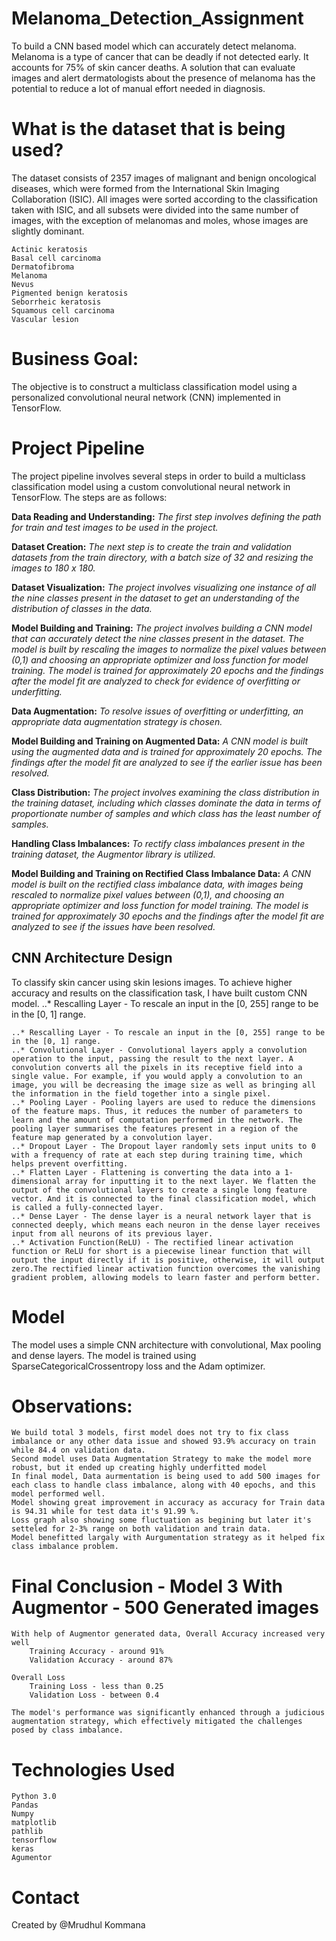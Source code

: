 # Melanoma_Detection_Assignment
To build a CNN based model which can accurately detect melanoma. Melanoma is a type of cancer that can be deadly if not detected early. It accounts for 75% of skin cancer deaths. A solution that can evaluate images and alert dermatologists about the presence of melanoma has the potential to reduce a lot of manual effort needed in diagnosis.

# What is the dataset that is being used?

The dataset consists of 2357 images of malignant and benign oncological diseases, which were formed from the International Skin Imaging Collaboration (ISIC). All images were sorted according to the classification taken with ISIC, and all subsets were divided into the same number of images, with the exception of melanomas and moles, whose images are slightly dominant.

    Actinic keratosis
    Basal cell carcinoma
    Dermatofibroma
    Melanoma
    Nevus
    Pigmented benign keratosis
    Seborrheic keratosis
    Squamous cell carcinoma
    Vascular lesion

# Business Goal:

The objective is to construct a multiclass classification model using a personalized convolutional neural network (CNN) implemented in TensorFlow.

# Project Pipeline

The project pipeline involves several steps in order to build a multiclass classification model using a custom convolutional neural network in TensorFlow. The steps are as follows:

**Data Reading and Understanding:** _The first step involves defining the path for train and test images to be used in the project._

**Dataset Creation:** _The next step is to create the train and validation datasets from the train directory, with a batch size of 32 and resizing the images to 180 x 180._

**Dataset Visualization:** _The project involves visualizing one instance of all the nine classes present in the dataset to get an understanding of the distribution of classes in the data._

**Model Building and Training:** _The project involves building a CNN model that can accurately detect the nine classes present in the dataset. The model is built by rescaling the images to normalize the pixel values between (0,1) and choosing an appropriate optimizer and loss function for model training. The model is trained for approximately 20 epochs and the findings after the model fit are analyzed to check for evidence of overfitting or underfitting._

**Data Augmentation:** _To resolve issues of overfitting or underfitting, an appropriate data augmentation strategy is chosen._

**Model Building and Training on Augmented Data:** _A CNN model is built using the augmented data and is trained for approximately 20 epochs. The findings after the model fit are analyzed to see if the earlier issue has been resolved._

**Class Distribution:** _The project involves examining the class distribution in the training dataset, including which classes dominate the data in terms of proportionate number of samples and which class has the least number of samples._

**Handling Class Imbalances:** _To rectify class imbalances present in the training dataset, the Augmentor library is utilized._

**Model Building and Training on Rectified Class Imbalance Data:** _A CNN model is built on the rectified class imbalance data, with images being rescaled to normalize pixel values between (0,1), and choosing an appropriate optimizer and loss function for model training. The model is trained for approximately 30 epochs and the findings after the model fit are analyzed to see if the issues have been resolved._

## CNN Architecture Design

To classify skin cancer using skin lesions images. To achieve higher accuracy and results on the classification task, I have built custom CNN model.
    ..* Rescalling Layer - To rescale an input in the [0, 255] range to be in the [0, 1] range.

    ..* Rescalling Layer - To rescale an input in the [0, 255] range to be in the [0, 1] range.
    ..* Convolutional Layer - Convolutional layers apply a convolution operation to the input, passing the result to the next layer. A convolution converts all the pixels in its receptive field into a single value. For example, if you would apply a convolution to an image, you will be decreasing the image size as well as bringing all the information in the field together into a single pixel.
    ..* Pooling Layer - Pooling layers are used to reduce the dimensions of the feature maps. Thus, it reduces the number of parameters to learn and the amount of computation performed in the network. The pooling layer summarises the features present in a region of the feature map generated by a convolution layer.
    ..* Dropout Layer - The Dropout layer randomly sets input units to 0 with a frequency of rate at each step during training time, which helps prevent overfitting.
    ..* Flatten Layer - Flattening is converting the data into a 1-dimensional array for inputting it to the next layer. We flatten the output of the convolutional layers to create a single long feature vector. And it is connected to the final classification model, which is called a fully-connected layer.
    ..* Dense Layer - The dense layer is a neural network layer that is connected deeply, which means each neuron in the dense layer receives input from all neurons of its previous layer.
    ..* Activation Function(ReLU) - The rectified linear activation function or ReLU for short is a piecewise linear function that will output the input directly if it is positive, otherwise, it will output zero.The rectified linear activation function overcomes the vanishing gradient problem, allowing models to learn faster and perform better.

# Model
The model uses a simple CNN architecture with convolutional, Max pooling and dense layers. The model is trained using SparseCategoricalCrossentropy loss and the Adam optimizer.

# Observations:

    We build total 3 models, first model does not try to fix class imbalance or any other data issue and showed 93.9% accuracy on train while 84.4 on validation data.
    Second model uses Data Augmentation Strategy to make the model more robust, but it ended up creating highly underfitted model
    In final model, Data aurmentation is being used to add 500 images for each class to handle class imbalance, along with 40 epochs, and this model performed well. 
    Model showing great improvement in accuracy as accuracy for Train data is 94.31 while for test data it's 91.99 %.
    Loss graph also showing some fluctuation as begining but later it's setteled for 2-3% range on both validation and train data.
    Model benefitted largaly with Aurgumentation strategy as it helped fix class imbalance problem.

 # Final Conclusion - Model 3 With Augmentor - 500 Generated images

    With help of Augmentor generated data, Overall Accuracy increased very well
        Training Accuracy - around 91%
        Validation Accuracy - around 87%

    Overall Loss
        Training Loss - less than 0.25
        Validation Loss - between 0.4

    The model's performance was significantly enhanced through a judicious augmentation strategy, which effectively mitigated the challenges posed by class imbalance.

# Technologies Used

    Python 3.0
    Pandas
    Numpy
    matplotlib
    pathlib
    tensorflow
    keras    
    Agumentor

# Contact

Created by @Mrudhul Kommana
